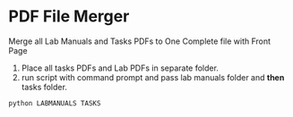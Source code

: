 # PDF File Merger
Merge all Lab Manuals and Tasks PDFs to One Complete file with Front Page

1. Place all tasks PDFs and Lab PDFs in separate folder.
2. run script with command prompt and pass lab manuals folder and **then** tasks folder.

`python LABMANUALS TASKS`
